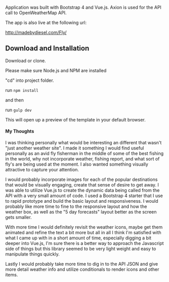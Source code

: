 Application was built with Bootstrap 4 and Vue.js. Axion is used for the API call to
OpenWeatherMap API.


The app is also live at the following url:

http://madebydiesel.com/Fly/

## Download and Installation

Download or clone.

Please make sure Node.js and NPM are installed

"cd" into project folder.

run `npm install`

and then

run `gulp dev`

This will open up a preview of the template in your default browser.

#### My Thoughts
I was thinking personally what would be interesting an different that wasn't "just another weather site".
I made it something I would find useful personally as an avid fly fisherman in the middle of some of
the best fishing in the world, why not incorporate weather, fishing report, and what sort of fly's are
being used at the moment. I also wanted something visually attractive to capture your attention.

I would probably incorporate images for each of the popular destinations that would be visually engaging,
create that sense of desire to get away. I was able to utilize Vue.js to create the dynamic data being
called from the API with a very small amount of code. I used a Bootstrap 4 starter that I use to rapid
prototype and build the basic layout and responsiveness. I would probably like more time to fine to
the responsive layout and how the weather box, as well as the "5 day forecasts" layout better as the screen
gets smaller.

With more time I would definitely revisit the weather icons, maybe get them animated and refine the text a bit
more but all in all I think I'm satisfied with what I came up with in a short amount of time, especially digging
a bit deeper into Vue.js, I'm sure there is a better way to approach the Javascript side of things but this library
seemed to be very light weight and easy to manipulate things quickly.

Lastly I would probably take more time to dig in to the API JSON and give more detail weather info and utilize conditionals
to render icons and other items.  

